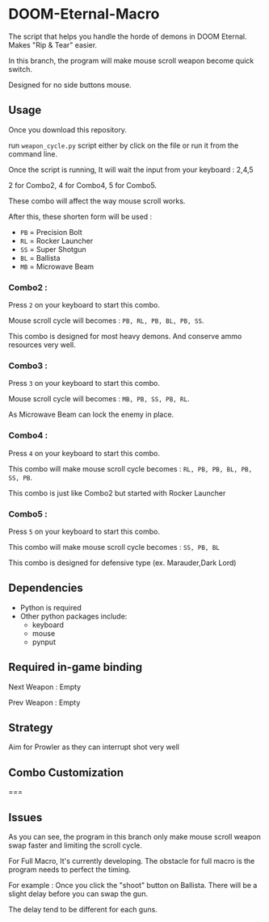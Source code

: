 # DOOM-Eternal-Macro
The script that helps you handle the horde of demons in DOOM Eternal. Makes "Rip & Tear" easier.

In this branch, the program will make mouse scroll weapon become quick switch.

Designed for no side buttons mouse.

## Usage
Once you download this repository.

run `weapon_cycle.py` script either by click on the file or run it from the command line.

Once the script is running, It will wait the input from your keyboard : 2,4,5

2 for Combo2, 4 for Combo4, 5 for Combo5.

These combo will affect the way mouse scroll works.

After this, these shorten form will be used :
- `PB` = Precision Bolt
- `RL` = Rocker Launcher
- `SS` = Super Shotgun
- `BL` = Ballista
- `MB` = Microwave Beam

### Combo2 : 
Press `2` on your keyboard to start this combo.

Mouse scroll cycle will becomes : `PB, RL, PB, BL, PB, SS`.

This combo is designed for most heavy demons. And conserve ammo resources very well.

### Combo3 :
Press `3` on your keyboard to start this combo.

Mouse scroll cycle will becomes : `MB, PB, SS, PB, RL`.

As Microwave Beam can lock the enemy in place.

### Combo4 : 
Press `4` on your keyboard to start this combo.

This combo will make mouse scroll cycle becomes : `RL, PB, PB, BL, PB, SS, PB`.

This combo is just like Combo2 but started with Rocker Launcher

### Combo5 :
Press `5` on your keyboard to start this combo.

This combo will make mouse scroll cycle becomes : `SS, PB, BL`

This combo is designed for defensive type (ex. Marauder,Dark Lord)


## Dependencies
- Python is required
- Other python packages include:
    - keyboard
    - mouse
    - pynput

## Required in-game binding
Next Weapon : Empty

Prev Weapon : Empty

## Strategy
Aim for Prowler as they can interrupt shot very well



## Combo Customization
===

## Issues

As you can see, the program in this branch only make mouse scroll weapon swap faster and limiting the scroll cycle.

For Full Macro, It's currently developing.
The obstacle for full macro is the program needs to perfect the timing.

For example : Once you click the "shoot" button on Ballista. There will be a slight delay before you can swap the gun.

The delay tend to be different for each guns.